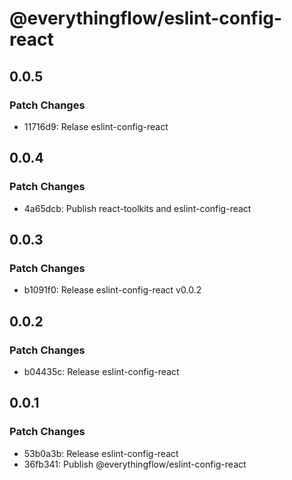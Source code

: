# @everythingflow/eslint-config-react

## 0.0.5

### Patch Changes

- 11716d9: Relase eslint-config-react

## 0.0.4

### Patch Changes

- 4a65dcb: Publish react-toolkits and eslint-config-react

## 0.0.3

### Patch Changes

- b1091f0: Release eslint-config-react v0.0.2

## 0.0.2

### Patch Changes

- b04435c: Release eslint-config-react

## 0.0.1

### Patch Changes

- 53b0a3b: Release eslint-config-react
- 36fb341: Publish @everythingflow/eslint-config-react
